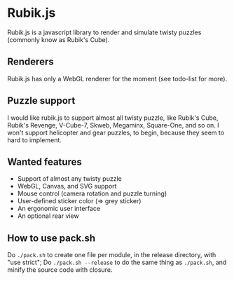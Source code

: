 Rubik.js
========

Rubik.js is a javascript library to render and simulate twisty puzzles (commonly know as Rubik's Cube).

Renderers
---------

Rubik.js has only a WebGL renderer for the moment (see todo-list for more).

Puzzle support
--------------

I would like rubik.js to support almost all twisty puzzle, like Rubik's Cube, Rubik's Revenge, V-Cube-7, Skweb, Megaminx, Square-One, and so on. I won't support helicopter and gear puzzles, to begin, because they seem to hard to implement.

Wanted features
---------------

* Support of almost any twisty puzzle
* WebGL, Canvas, and SVG support
* Mouse control (camera rotation and puzzle turning)
* User-defined sticker color (=> grey sticker)
* An ergonomic user interface
* An optional rear view

How to use pack.sh
------------------

Do `./pack.sh` to create one file per module, in the release directory, with "use strict";
Do `./pack.sh --release` to do the same thing as `./pack.sh`, and minify the source code with closure.
